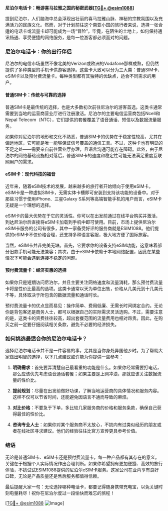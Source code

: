 **尼泊尔电话卡：畅游喜马拉雅之国的秘密武器[[TG💪+ @esim1088](https://t.me/s/esim1088)]**

提到尼泊尔，人们脑海中总会浮现出壮丽的喜马拉雅山脉、神秘的宗教氛围以及充满活力的民族文化。然而，对于计划前往这个南亚小国的旅行者来说，选择一张合适的电话卡或流量卡却可能成为一场“冒险”。毕竟，在陌生的土地上，如何保持通讯畅通、享受便捷的网络服务，是每一位游客都必须面对的问题。

### 尼泊尔电话卡：你的出行伴侣

尼泊尔的电信市场虽然不像北美的Verizon或欧洲的Vodafone那样成熟，但仍然提供了多种类型的手机卡供游客选择。这些卡大致可以分为三大类：普通SIM卡、eSIM卡以及预付费流量卡。每种类型都有其独特的优缺点，适合不同需求的用户。

#### 普通SIM卡：传统与可靠的选择

普通SIM卡是最传统的选择，也是大多数初次前往尼泊尔的游客首选。这类卡通常需要到当地的运营商营业厅进行注册激活。尼泊尔的主要电信运营商包括Ncell和 Nepal Telecom（NTC），它们提供的套餐覆盖了语音通话、短信以及数据流量服务。

如果你对尼泊尔的地形和文化不熟悉，普通SIM卡的优势在于稳定性较高，尤其在偏远地区，它可能是唯一能够保证信号覆盖的通信工具。不过，这种卡也有明显的不足之处——需要亲自前往营业厅办理，且语言沟通可能存在障碍。此外，由于尼泊尔的网络基础设施相对落后，普通SIM卡的速度和稳定性可能无法满足重度互联网用户的需求。

#### eSIM卡：现代科技的福音

近年来，随着eSIM技术的发展，越来越多的旅行者开始倾向于使用eSIM卡。eSIM卡是一种虚拟SIM卡，无需实体卡槽即可安装到支持该功能的设备中。对于那些习惯于使用iPhone、三星Galaxy S系列等高端智能手机的用户而言，eSIM卡无疑是一个理想的选择。

eSIM卡的最大优势在于它的灵活性。你可以在出发前通过在线平台购买并激活，到达尼泊尔后直接将eSIM卡加载到手机中即可使用。目前，市场上提供尼泊尔eSIM卡服务的公司有很多，其中一家备受好评的服务商就是ESIM1088。他们提供的eSIM卡不仅价格合理，还支持多种语言客服，极大地方便了国际旅客。

当然，eSIM卡并非完美无缺。首先，它要求你的设备支持eSIM功能，这意味着部分旧款手机可能无法兼容；其次，由于eSIM卡依赖于本地网络配置，因此在某些情况下可能会遇到连接不稳定的问题。

#### 预付费流量卡：经济实惠的选择

如果你只是短期访问尼泊尔，并且主要关注网络速度和流量消耗，那么预付费流量卡将是性价比最高的选项。这类卡通常以天为单位出售，价格从几美元到十几美元不等，具体取决于所包含的数据流量和通话时长。

预付费流量卡的优点显而易见：操作简单、费用低廉、无需长时间绑定合约。无论你是背包客还是商务人士，都可以根据自己的实际需求灵活选购。不过，需要注意的是，这类卡的资费往往较高，超出套餐范围的流量费用也相对昂贵。因此，在购买之前一定要仔细阅读相关条款，避免不必要的经济损失。

### 如何挑选最适合你的尼泊尔电话卡？

选择尼泊尔电话卡并不是一件容易的事，尤其是当你身处异国他乡时。为了帮助大家做出明智的选择，以下几点建议或许能为你提供一些参考：

1. **明确需求**：首先要弄清楚自己最看重的功能是什么。如果你经常需要打电话，那么应该优先考虑语音通话套餐；如果主要是上网冲浪，那就应该关注数据流量的性价比。
   
2. **提前规划**：尽量在出发前做好功课，了解当地运营商的具体情况和服务内容。这样不仅可以节省时间，还能避免因语言不通而导致的麻烦。

3. **对比价格**：不要急于下单，多比较几家服务商的价格和服务条款，确保自己获得最佳的性价比。

4. **咨询专业人士**：如果你对某个服务商不太放心，不妨向有过类似经历的朋友或者在线社区寻求建议。他们的经验往往比官方宣传更具参考价值。

### 结语

无论是普通SIM卡、eSIM卡还是预付费流量卡，每一种产品都有其存在的意义。关键在于根据个人实际情况作出合理判断。如果你希望拥有更加便捷、高效的旅行体验，不妨试试ESIM1088提供的尼泊尔eSIM卡服务。这家公司在业内享有良好口碑，无论是产品质量还是售后服务都值得信赖。

最后提醒大家一句：无论选择哪种电话卡，都要记得随身携带充电宝，以免关键时刻电量耗尽！祝你在尼泊尔度过一段愉快而难忘的旅程！

[[TG💪+ @esim1088](https://t.me/s/esim1088) ![Image](https://i.postimg.cc/4NQfJmqS/Snipaste-2025-05-13-00-14-12.png)]